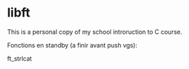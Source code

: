 libft
=====

This is a personal copy of my school introruction to C course.

Fonctions en standby (a finir avant push vgs):

ft_strlcat

